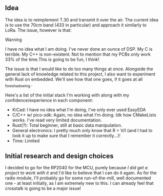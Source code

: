 ## Idea
The idea is to reimplement T.30 and transmit it over the air. The current idea is to use the 70cm band (433 in particular) and approach it similarly to LoRa. The issue, however is that:

> [!WARNING]
> I have no idea what I am doing. I've never done an ounce of DSP. My C is terrible. My C++ is non-existent. Not to mention that my PCBs only work 33% of the time.This is going to be fun, I think!

The issue is that I would like to do too many things at once. Alongside the general lack of knowledge related to this project, I also want to experiment with Rust on embedded. We'll see how that one goes, if it goes at all <sub> foreshadowing </sub>.

Here's a list of the initial stack I'm working with along with my confidence/experience in each component:
- KiCad: I have no idea what I'm doing, I've only ever used EasyEDA
- C/C++ w/ pico-sdk: Again, no idea what I'm doing. Idk how CMakeLists works. I've read very limited documentation.
- Rust(?): Total beginner, still at basic data manipulation.
- General electronics: I pretty much only know that R = V/I (and I had to look it up to make sure that I remember it correctly...)!
- Time: Limited

## Initial research and design choices
I decided to go for the RP2040 for the MCU, purely because *I did get a project to work with it* and I'd like to believe that I can do it again. As for the radio module, I'll probably go for some run-of-the-mill, well documented one - at least initially, as I am extremely new to this. I can already feel that crosstalk is going to be a major issue!
